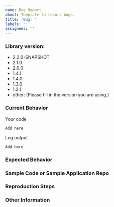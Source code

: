 ```yaml
---
name: Bug Report
about: Template to report bugs.
title: 'Bug: '
labels: ''
assignees: ''
---
```


<!--
ATTENTION: Only issues using a filled template will be accepted!
-->

### Library version:

<!-- Please remove all items that are not relevant. -->

- 2.2.0-SNAPSHOT
- 2.1.0
- 2.0.0
- 1.4.1
- 1.4.0
- 1.3.0
- 1.2.1
- other: (Please fill in the version you are using.)

### Current Behavior

<!-- Describe the bug. Be specific. I need to understand you problem. -->

Your code

```
Add here
```

Log output

```
Add here
```

### Expected Behavior

<!-- Describe what the behavior would be without the bug. -->

### Sample Code or Sample Application Repo

<!-- If you are able to illustrate the bug or feature request with an example, please provide sample code snippets or a sample application via a public repo. -->

### Reproduction Steps

<!--  Please explain the steps required to duplicate the issue, especially if you are able to provide a sample application. -->

### Other Information

<!-- List any other information that is relevant to your issue. Stack traces, related issues, suggestions on how to fix, Stack Overflow links, forum links, etc. -->
